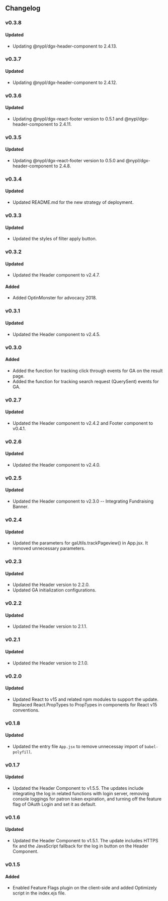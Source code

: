 ## Changelog
### v0.3.8
#### Updated
- Updating @nypl/dgx-header-component to 2.4.13.

### v0.3.7
#### Updated
- Updating @nypl/dgx-header-component to 2.4.12.

### v0.3.6
#### Updated
- Updating @nypl/dgx-react-footer version to 0.5.1 and @nypl/dgx-header-component to 2.4.11.

### v0.3.5
#### Updated
- Updating @nypl/dgx-react-footer version to 0.5.0 and @nypl/dgx-header-component to 2.4.8.

### v0.3.4
#### Updated
- Updated README.md for the new strategy of deployment.

### v0.3.3
#### Updated
- Updated the styles of filter apply button.

### v0.3.2
#### Updated
- Updated the Header component to v2.4.7.
#### Added
- Added OptinMonster for advocacy 2018.

### v0.3.1
#### Updated
- Updated the Header component to v2.4.5.

### v0.3.0
#### Added
- Added the function for tracking click through events for GA on the result page.
- Added the function for tracking search request (QuerySent) events for GA.

### v0.2.7
#### Updated
- Updated the Header component to v2.4.2 and Footer component to v0.4.1.

### v0.2.6
#### Updated
- Updated the Header component to v2.4.0.

### v0.2.5
#### Updated
- Updated the Header component to v2.3.0 -- Integrating Fundraising Banner.

### v0.2.4
#### Updated
- Updated the parameters for gaUtils.trackPageview() in App.jsx. It removed unnecessary parameters.

### v0.2.3
#### Updated
- Updated the Header version to 2.2.0.
- Updated GA initialization configurations.

### v0.2.2
#### Updated
- Updated the Header version to 2.1.1.

### v0.2.1
#### Updated
- Updated the Header version to 2.1.0.

### v0.2.0
#### Updated
- Updated React to v15 and related npm modules to support the update. Replaced React.PropTypes to PropTypes in components for React v15 conventions.

### v0.1.8
#### Updated
- Updated the entry file `App.jsx` to remove unnecessay import of `babel-polyfill`.

### v0.1.7
#### Updated
- Updated the Header Component to v1.5.5. The updates include integrating the log in related functions with login server, removing console loggings for patron token expiration, and turning off the feature flag of OAuth Login and set it as default.

### v0.1.6
#### Updated
- Updated the Header Component to v1.5.1. The update includes HTTPS fix and the JavaScript fallback for the log in button on the Header Component.

### v0.1.5
#### Added
- Enabled Feature Flags plugin on the client-side and added Optimizely script in the index.ejs file.
